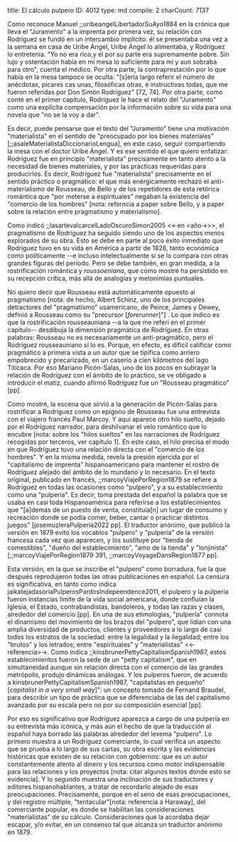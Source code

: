 title:          El cálculo pulpero
ID:             4012
type:           md
compile:        2
charCount:      7137


Como reconoce Manuel ;;uribeangelLibertadorSuAyo1884 en la crónica que lleva el "Juramento" a la imprenta por primera vez, su relación con Rodríguez se fundó en un intercambio implícito: él se presentaba una vez a la semana en casa de Uribe Ángel, Uribe Ángel lo alimentaba, y Rodríguez lo entretenía. "Yo no era rico,y él por su parte era supremamente pobre. Sin lujo y ostentación había en mi mesa lo suficiente para mí y aun sobraba para otro", cuenta el médico. Por otra parte, la contraprestación por lo que había en la mesa tampoco se oculta: "[s]ería largo referir el número de anécdotas, picares cas unas, filosóficas otras, é instructivas todas, que me fueron referidas por Don Simón Rodríguez" [72, 74]. Por otra parte, como conté en el primer capítulo, Rodríguez le hace el relato del "Juramento" como una explícita compensación por la información sobre su vida para una novela que "no se la voy a dar". 

Es decir, puede pensarse que el texto del "Juramento" tiene una motivación "materialista" en el sentido de "preocupado por los bienes materiales" [;;asaleMaterialistaDiccionarioLengua], en este caso, seguir compartiendo la mesa con el doctor Uribe Ángel. Y es ese sentido el que quiero enfatizar: Rodríguez fue en principio "materialista" precisamente en tanto atento a la necesidad de  bienes materiales, y por las prácticas requeridas para producirlos. Es decir, Rodríguez fue "materialista" precisamente en el sentido práctico o pragmático: el que más enérgicamente rechazó el anti-materialismo de Rousseau, de Bello y de los repetidores de esta retórica romántica que "por meterse a espirituales" negaban la existencia del "comercio de los hombres" [nota: referncia a paper sobre Bello, y a paper sobre la relación entre pragmatismo y materialismo].

Como indicó ;;lasartevalcarcelLadoOscuroSimon2005 <<-en <año->>>, el pragmatismo de Rodríguez ha seguido siendo uno de los aspectos menos explorados de su obra. Esto se debe en parte al poco éxito inmediato que Rodríguez tuvo en su vida en América a partir de 1826, tanto económica como políticamente --e incluso intelectualmente si se lo compara con otras grandes figuras del período. Pero se debe también, en gran medida, a  la rostrificación romántica y *roussoeniana*, que como mostré ha persistido en su recepción crítica, más allá de analogías y metonimias puntuales. 

No quiero decir que Rousseau está automáticamente opuesto al pragmatismo [nota: de hecho, Albert Schinz, uno de los principales detractores del "pragmatismo" usamericano, de Peirce, James y Dewey, definió a Rousseau como su "precursor [*forerunner*]"] . Lo que indico es que la rostrificación rousseauniana --a la que me referí en el primer capítulo-- desdibuja la dimensión pragmática de Rodríguez. En otras palabras: Rousseau no es necesariamente un anti-pragmático, pero el Rodríguez rousseauniano sí lo es. Porque, en efecto, es difícil calificar como pragmático a primera vista a un autor que se tipifica como arriero empobrecido y precarizado, en un caserío a cien kilómetros del lago Titicaca. Por eso Mariano Picón-Salas, uno de los pocos en subrayar la relación de Rodríguez con el ámbito de lo práctico, se ve obligado a introducir el matiz, cuando afirmó Rodríguez fue un "Rousseau pragmático" [pp]. 

Como mostré, la escena que sirvió a la generación de Picón-Salas para rostrificar a Rodríguez como un epígono de Rousseau fue una entrevista con el viajero francés Paul Marcoy. Y aquí aparece otro hilo suelto, dejado por el Rodríguez narrador, para deshilvanar el velo romántico que lo encubre [nota: sobre los "hilos sueltos" en las narraciones de Rodríguez recogidas por terceros, ver capítulo 1]. En este caso, el hilo precisa el modo en que Rodríguez tuvo una relación directa con el "comercio de los hombres". Y en la misma medida, revela la presión ejercida por el "capitalismo de imprenta" hispanoamericano para mantener el rostro de Rodríguez alejado del ámbito de lo mundano y lo necesario. En el texto original, publicado en francés, ;;marcoyViajePorRegion1879 se refiere a Rodríguez en todas las ocasiones como "pulpero", y a su establecimiento como una "pulpería". Es decir, toma prestada del español la palabra que se usaba en casi toda Hispanoamérica para referirse a los establecimientos que "[a]demás de un puesto de venta, constituía[n] un lugar de consumo y recreación donde se podía comer, beber, cantar o practicar distintos juegos" [josemuzleraPulperia2022 pp]. El traductor anónimo, que publicó la versión en 1879 evitó los vocablos "pulpero" y "pulpería" de la versión francesa cada vez que aparecen, y los sustituye por "tienda de comestibles", "dueño del establecimiento", "amo de la tienda" y "lonjinista" [;;marcoyViajePorRegion1879 391, ;;marcoyVoyageDansRegion1877 pp]. 

Esta versión, en la que se inscribe el "pulpero" como borradura, fue la que después reprodujeron todas las otras publicaciones en español. La censura es significativa, en tanto como indica jaikatejadasoriaPulperosPardosIndepeendence2011, el pulpero y la pulpería fueron instancias límite de la vida social americana, donde confluían la Iglesia, el Estado, contrabandistas, bandoleros, y todas las razas y clases, alrededor del comercio [pp]. En una de sus etimologías, "pulpería" connota el dinamismo del movimiento de los brazos del "pulpero", que lidian con una amplia diversidad de productos, clientes y proveedores a lo largo de casi todos los estratos de la sociedad: entre la legalidad y la ilegalidad; entre los "brutos" y los letrados; entre "espirituales" y "materialistas" <<-referencia>->. Como indica ;;kinsbrunerPettyCapitalismSpanish1987, estos establecimientos fueron la sede de un "petty capitalism", que en simultaneidad aunque sin relación directa con el comercio de las grandes metrópolis, produjo dinámicas análogas. Y los pulperos fueron, de acuerdo a kinsbrunerPettyCapitalismSpanish1987, "capitalistas en pequeño" [*capitalist in a very small way*]": un concepto tomado de Fernand Braudel, para describir un tipo de práctica que se diferenciaba de las del capitalismo avanzado por su escala pero no por su composición esencial [pp].  

Por eso es significativo que Rodríguez aparezca a cargo de una pulpería en su entrevista más icónica, y más aún el hecho de que la traducción al español haya borrado las palabras alrededor del lexema "pulpero". Lo primero muestra a un Rodríguez comerciante, lo cual verifica un aspecto que se prueba a lo largo de sus cartas, su obra escrita y las evidencias históricas que existen de su relación con gobiernos: que es un autor constantemente atento al dinero y los recursos como motor indispensable para las relaciones y los proyectos [nota: citar algunos textos donde esto se evidencia]. Y lo segundo muestra una inclinación de sus traductores y editores hispanohablantes, a tratar de recordarlo alejado de esas preocupaciones. Precisamente, porque en el seno de esas preocupaciones, y del registro múltiple, "tentacular"[nota: referencia a Haraway], del comerciante popular, es donde se habilitan las consideraciones "materialistas" de su cálculo. Consideraciones que la <vanguardia letrada> acordaba dejar escapar, y/o evitar, en un consenso tal que alcanza un traductor anónimo en 1879. 